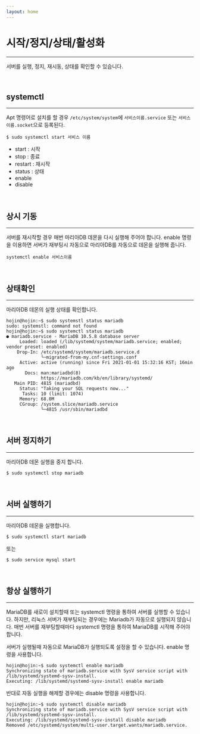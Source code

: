```yaml
---
layout: home
---
```


# 시작/정지/상태/활성화
---
서버를 실행, 정지, 재시동, 상태를 확인할 수 있습니다.

<br>

## systemctl
---
Apt 명령어로 설치를 할 경우 `/etc/system/system`에 `서비스이름.service` 또는 `서비스이름.socket`으로 등록된다.

```
$ sudo systemctl start 서비스 이름
```

* start : 시작
* stop : 종료
* restart : 재시작
* status : 상태
* enable
* disable

<br>

## 상시 기동
---
서버를 재시작할 경우 매번 마리아DB 데몬을 다시 실행해 주어야 합니다.
enable 명령을 이용하면 서버가 재부팅시 자동으로 마리아DB를 자동으로 데몬을 실행해 줍니다.

```
systemctl enable 서비스이름
```

<br>

## 상태확인
---
마리아DB 데몬의 실행 상태를 확인합니다.

```
hojin@hojin:~$ sudo systemstl status mariadb
sudo: systemstl: command not found
hojin@hojin:~$ sudo systemctl status mariadb
● mariadb.service - MariaDB 10.5.8 database server
     Loaded: loaded (/lib/systemd/system/mariadb.service; enabled; vendor preset: enabled)
    Drop-In: /etc/systemd/system/mariadb.service.d
             └─migrated-from-my.cnf-settings.conf
     Active: active (running) since Fri 2021-01-01 15:32:16 KST; 16min ago
       Docs: man:mariadbd(8)
             https://mariadb.com/kb/en/library/systemd/
   Main PID: 4815 (mariadbd)
     Status: "Taking your SQL requests now..."
      Tasks: 10 (limit: 1074)
     Memory: 68.0M
     CGroup: /system.slice/mariadb.service
             └─4815 /usr/sbin/mariadbd
```

<br>

## 서버 정지하기
---
마리아DB 데몬 실행을 중지 합니다.

```
$ sudo systemctl stop mariadb
```

<br>

## 서버 실행하기
---
마리아DB 데몬을 실행합니다.

```
$ sudo systemctl start mariadb
```

또는

```
$ sudo service mysql start
```

<br>

## 항상 실행하기
---
MariaDB를 새로이 설치할때 또는 systemctl 명령을 통하여 서버를 실행할 수 있습니다. 하지만, 리눅스 서버가 재부팅되는 경우에는 Mariadb가 자동으로 실행되지 않습니다. 매번 서버를 재부팅할때마다 systemctl 명령을 통하여 MariaDB를 시작해 주어야 합니다.

서버가 실행될때 자동으로 MariaDB가 실행되도록 설정을 할 수 있습니다. enable 명령을 사용합니다.

```
hojin@hojin:~$ sudo systemctl enable mariadb
Synchronizing state of mariadb.service with SysV service script with /lib/systemd/systemd-sysv-install.
Executing: /lib/systemd/systemd-sysv-install enable mariadb
```

반대로 자동 실행을 해제할 경우에는 disable 명령을 사용합니다.

```
hojin@hojin:~$ sudo systemctl disable mariadb
Synchronizing state of mariadb.service with SysV service script with /lib/systemd/systemd-sysv-install.
Executing: /lib/systemd/systemd-sysv-install disable mariadb
Removed /etc/systemd/system/multi-user.target.wants/mariadb.service.
```



